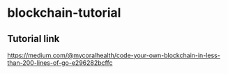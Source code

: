 # blockchain-tutorial

## Tutorial link
https://medium.com/@mycoralhealth/code-your-own-blockchain-in-less-than-200-lines-of-go-e296282bcffc
